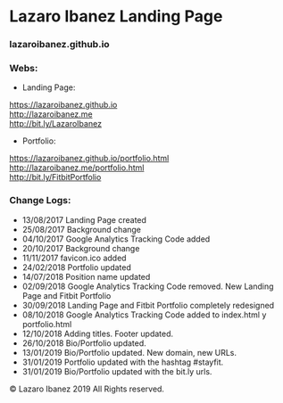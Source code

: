 # Lazaro Ibanez Landing Page

### lazaroibanez.github.io

### Webs:
* Landing Page:

https://lazaroibanez.github.io  
http://lazaroibanez.me  
http://bit.ly/LazaroIbanez

* Portfolio:

https://lazaroibanez.github.io/portfolio.html  
http://lazaroibanez.me/portfolio.html  
http://bit.ly/FitbitPortfolio

### Change Logs:
* 13/08/2017 Landing Page created
* 25/08/2017 Background change
* 04/10/2017 Google Analytics Tracking Code added
* 20/10/2017 Background change
* 11/11/2017 favicon.ico added
* 24/02/2018 Portfolio updated
* 14/07/2018 Position name updated
* 02/09/2018 Google Analytics Tracking Code removed. New Landing Page and Fitbit Portfolio
* 30/09/2018 Landing Page and Fitbit Portfolio completely redesigned
* 08/10/2018 Google Analytics Tracking Code added to index.html y portfolio.html
* 12/10/2018 Adding titles. Footer updated.
* 26/10/2018 Bio/Portfolio updated.
* 13/01/2019 Bio/Portfolio updated. New domain, new URLs.
* 31/01/2019 Portfolio updated with the hashtag #stayfit.
* 31/01/2019 Bio/Portfolio updated with the bit.ly urls.

© Lazaro Ibanez 2019 All Rights reserved.
